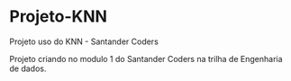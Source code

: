 # Projeto-KNN
Projeto uso do KNN - Santander Coders

Projeto criando no modulo 1 do Santander Coders na trilha de Engenharia de dados.




